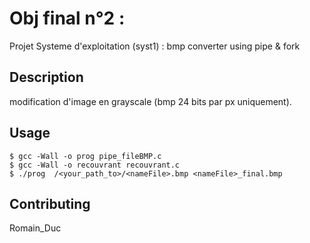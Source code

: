 # Obj final n°2 : 

Projet Systeme d'exploitation (syst1) : bmp converter using pipe & fork

## Description

modification d'image en grayscale (bmp 24 bits par px uniquement).

## Usage

```
$ gcc -Wall -o prog pipe_fileBMP.c
$ gcc -Wall -o recouvrant recouvrant.c
$ ./prog  /<your_path_to>/<nameFile>.bmp <nameFile>_final.bmp
```

## Contributing

Romain_Duc
